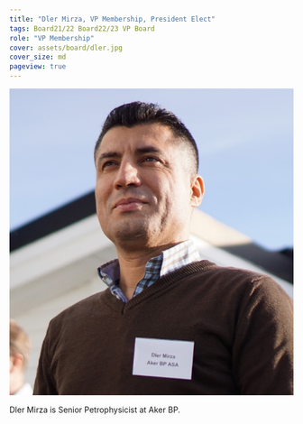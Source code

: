 ```yaml
---
title: "Dler Mirza, VP Membership, President Elect"
tags: Board21/22 Board22/23 VP Board
role: "VP Membership"
cover: assets/board/dler.jpg
cover_size: md
pageview: true
---
```

<img class="image image--md shadow center" src="/assets/board/dler.jpg"/>


Dler Mirza is Senior Petrophysicist at Aker BP.